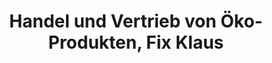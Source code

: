 ---
title: "Handel und Vertrieb von Öko-Produkten, Fix Klaus"
url: /roedersheim-gronau/handel-und-vertrieb-von-oeko-produkten-fix-klaus/
shop: Bioladen
---